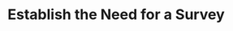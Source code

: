---
label: "Chapter 6"
title: "Establish the Need for a Survey"
short_title: 
layout: essay
contributor:
order: 65
---